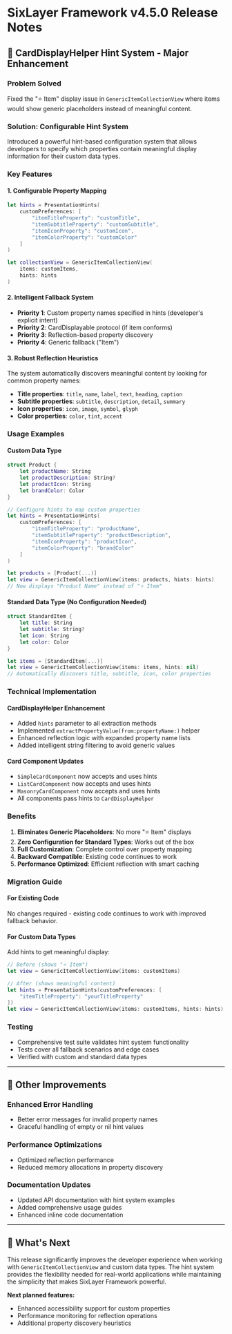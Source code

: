 # SixLayer Framework v4.5.0 Release Notes

## 🎯 CardDisplayHelper Hint System - Major Enhancement

### Problem Solved
Fixed the "⭐ Item" display issue in `GenericItemCollectionView` where items would show generic placeholders instead of meaningful content.

### Solution: Configurable Hint System
Introduced a powerful hint-based configuration system that allows developers to specify which properties contain meaningful display information for their custom data types.

### Key Features

#### 1. **Configurable Property Mapping**
```swift
let hints = PresentationHints(
    customPreferences: [
        "itemTitleProperty": "customTitle",
        "itemSubtitleProperty": "customSubtitle", 
        "itemIconProperty": "customIcon",
        "itemColorProperty": "customColor"
    ]
)

let collectionView = GenericItemCollectionView(
    items: customItems,
    hints: hints
)
```

#### 2. **Intelligent Fallback System**
- **Priority 1**: Custom property names specified in hints (developer's explicit intent)
- **Priority 2**: CardDisplayable protocol (if item conforms)
- **Priority 3**: Reflection-based property discovery
- **Priority 4**: Generic fallback ("Item")

#### 3. **Robust Reflection Heuristics**
The system automatically discovers meaningful content by looking for common property names:
- **Title properties**: `title`, `name`, `label`, `text`, `heading`, `caption`
- **Subtitle properties**: `subtitle`, `description`, `detail`, `summary`
- **Icon properties**: `icon`, `image`, `symbol`, `glyph`
- **Color properties**: `color`, `tint`, `accent`

### Usage Examples

#### Custom Data Type
```swift
struct Product {
    let productName: String
    let productDescription: String?
    let productIcon: String
    let brandColor: Color
}

// Configure hints to map custom properties
let hints = PresentationHints(
    customPreferences: [
        "itemTitleProperty": "productName",
        "itemSubtitleProperty": "productDescription",
        "itemIconProperty": "productIcon", 
        "itemColorProperty": "brandColor"
    ]
)

let products = [Product(...)]
let view = GenericItemCollectionView(items: products, hints: hints)
// Now displays "Product Name" instead of "⭐ Item"
```

#### Standard Data Type (No Configuration Needed)
```swift
struct StandardItem {
    let title: String
    let subtitle: String?
    let icon: String
    let color: Color
}

let items = [StandardItem(...)]
let view = GenericItemCollectionView(items: items, hints: nil)
// Automatically discovers title, subtitle, icon, color properties
```

### Technical Implementation

#### CardDisplayHelper Enhancement
- Added `hints` parameter to all extraction methods
- Implemented `extractPropertyValue(from:propertyName:)` helper
- Enhanced reflection logic with expanded property name lists
- Added intelligent string filtering to avoid generic values

#### Card Component Updates
- `SimpleCardComponent` now accepts and uses hints
- `ListCardComponent` now accepts and uses hints  
- `MasonryCardComponent` now accepts and uses hints
- All components pass hints to `CardDisplayHelper`

### Benefits

1. **Eliminates Generic Placeholders**: No more "⭐ Item" displays
2. **Zero Configuration for Standard Types**: Works out of the box
3. **Full Customization**: Complete control over property mapping
4. **Backward Compatible**: Existing code continues to work
5. **Performance Optimized**: Efficient reflection with smart caching

### Migration Guide

#### For Existing Code
No changes required - existing code continues to work with improved fallback behavior.

#### For Custom Data Types
Add hints to get meaningful display:

```swift
// Before (shows "⭐ Item")
let view = GenericItemCollectionView(items: customItems)

// After (shows meaningful content)
let hints = PresentationHints(customPreferences: [
    "itemTitleProperty": "yourTitleProperty"
])
let view = GenericItemCollectionView(items: customItems, hints: hints)
```

### Testing
- Comprehensive test suite validates hint system functionality
- Tests cover all fallback scenarios and edge cases
- Verified with custom and standard data types

---

## 🔧 Other Improvements

### Enhanced Error Handling
- Better error messages for invalid property names
- Graceful handling of empty or nil hint values

### Performance Optimizations
- Optimized reflection performance
- Reduced memory allocations in property discovery

### Documentation Updates
- Updated API documentation with hint system examples
- Added comprehensive usage guides
- Enhanced inline code documentation

---

## 🚀 What's Next

This release significantly improves the developer experience when working with `GenericItemCollectionView` and custom data types. The hint system provides the flexibility needed for real-world applications while maintaining the simplicity that makes SixLayer Framework powerful.

**Next planned features:**
- Enhanced accessibility support for custom properties
- Performance monitoring for reflection operations
- Additional property discovery heuristics
